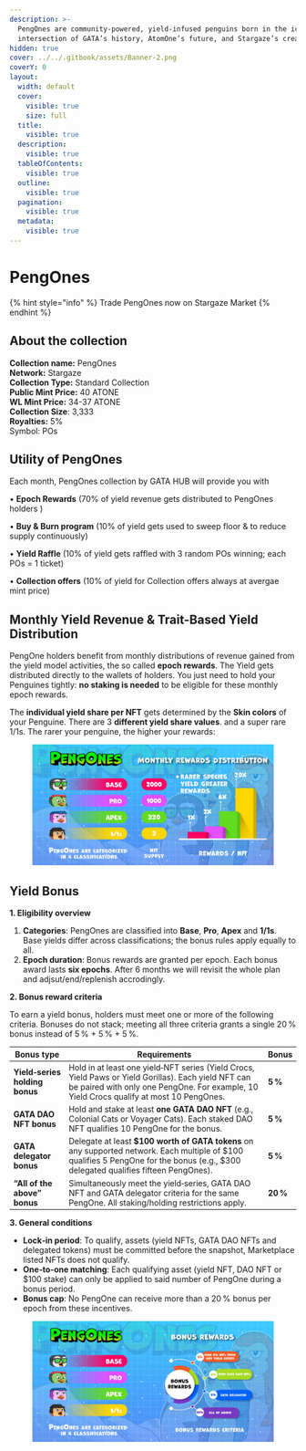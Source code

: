 ```yaml
---
description: >-
  PengOnes are community-powered, yield-infused penguins born in the icy
  intersection of GATA’s history, AtomOne’s future, and Stargaze’s creativity.
hidden: true
cover: ../../.gitbook/assets/Banner-2.png
coverY: 0
layout:
  width: default
  cover:
    visible: true
    size: full
  title:
    visible: true
  description:
    visible: true
  tableOfContents:
    visible: true
  outline:
    visible: true
  pagination:
    visible: true
  metadata:
    visible: true
---
```


# PengOnes

{% hint style="info" %}
Trade PengOnes now on Stargaze Market &#x20;
{% endhint %}

## About the collection

**Collection name:** PengOnes \
**Network:** Stargaze\
**Collection Type:** Standard Collection \
**Public Mint Price:** 40 ATONE\
**WL Mint Price:** 34-37 ATONE\
**Collection Size**: 3,333\
**Royalties:**  5% \
Symbol: POs&#x20;

## Utility of PengOnes&#x20;

Each month, PengOnes collection by GATA HUB will provide you with&#x20;

• **Epoch Rewards** (70% of yield revenue gets distributed to PengOnes holders )

• **Buy & Burn program** (10% of yield gets used to sweep floor & to reduce supply continuously)&#x20;

• **Yield Raffle** (10% of yield gets raffled with 3 random POs winning; each POs = 1 ticket)

• **Collection offers** (10% of yield for Collection offers always at avergae mint price)

## Monthly Yield Revenue & Trait-Based Yield Distribution&#x20;

PengOne holders benefit from monthly distributions of revenue gained from the yield model activities, the so called **epoch rewards**. The Yield gets distributed directly to the wallets of holders. You just need to hold your Penguines tightly: **no staking is needed** to be eligible for these monthly epoch rewards.

The **individual yield share per NFT** gets determined by the **Skin colors** of your Penguine. There are 3 **different yield share values**. and a super rare 1/1s. The rarer your penguine, the higher your rewards:&#x20;

<figure><img src="../../.gitbook/assets/WhatsApp Image 2025-07-31 at 9.51.55 PM.jpeg" alt=""><figcaption></figcaption></figure>

## Yield Bonus

**1. Eligibility overview**

1. **Categories**: PengOnes are classified into **Base**, **Pro**, **Apex** and **1/1s**. Base yields differ across classifications; the bonus rules apply equally to all.
2. **Epoch duration**: Bonus rewards are granted per epoch. Each bonus award lasts **six epochs**. After 6 months we will revisit the whole plan and adjsut/end/replenish accrodingly.&#x20;

**2. Bonus reward criteria**

To earn a yield bonus, holders must meet one or more of the following criteria. Bonuses do not stack; meeting all three criteria grants a single 20 % bonus instead of 5 % + 5 % + 5 %.

<table><thead><tr><th>Bonus type</th><th width="518.5999755859375">Requirements</th><th>Bonus</th></tr></thead><tbody><tr><td><strong>Yield‑series holding bonus</strong></td><td>Hold  in at least one yield‑NFT series (Yield Crocs, Yield Paws or Yield Gorillas). Each yield NFT can be paired with only one PengOne. For example, 10 Yield Crocs qualify at most 10 PengOnes.</td><td><strong>5 %</strong></td></tr><tr><td><strong>GATA DAO NFT bonus</strong></td><td>Hold and stake at least <strong>one GATA DAO NFT</strong> (e.g., Colonial Cats or Voyager Cats). Each staked DAO NFT qualifies 10 PengOne for the bonus.</td><td><strong>5 %</strong></td></tr><tr><td><strong>GATA delegator bonus</strong></td><td>Delegate at least <strong>$100 worth of GATA tokens</strong> on any supported network. Each multiple of $100 qualifies 5 PengOne for the bonus (e.g., $300 delegated qualifies fifteen PengOnes).</td><td><strong>5 %</strong></td></tr><tr><td><strong>“All of the above” bonus</strong></td><td>Simultaneously meet the yield‑series, GATA DAO NFT and GATA delegator criteria for the same PengOne. All staking/holding restrictions apply.</td><td><strong>20 %</strong></td></tr></tbody></table>

**3. General conditions**

* **Lock‑in period**: To qualify, assets (yield NFTs, GATA DAO NFTs and delegated tokens) must be committed before the snapshot, Marketplace listed NFTs does not qualify.&#x20;
* **One‑to‑one matching**: Each qualifying asset (yield NFT, DAO NFT or $100 stake) can only be applied to said number of  PengOne during a bonus period.&#x20;
* **Bonus cap**: No PengOne can receive more than a 20 % bonus per epoch from these incentives.

<figure><img src="../../.gitbook/assets/WhatsApp Image 2025-07-31 at 9.38.31 PM.jpeg" alt=""><figcaption></figcaption></figure>

